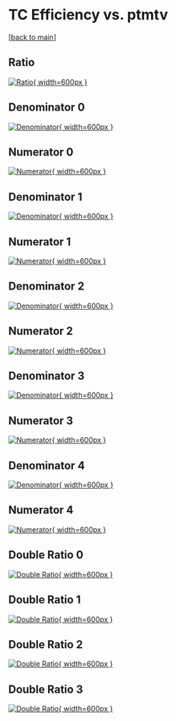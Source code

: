 # TC Efficiency vs. ptmtv

[[back to main](./)]



## Ratio

[![Ratio](../mtv/var/TC_vtr_211_1_eff_ptmtv.png){ width=600px }](../mtv/var/TC_vtr_211_1_eff_ptmtv.pdf)

## Denominator 0

[![Denominator](../mtv/den/TC_vtr_211_1_eff_ptmtv_den0.png){ width=600px }](../mtv/den/TC_vtr_211_1_eff_ptmtv_den0.pdf)

## Numerator 0

[![Numerator](../mtv/num/TC_vtr_211_1_eff_ptmtv_num0.png){ width=600px }](../mtv/num/TC_vtr_211_1_eff_ptmtv_num0.pdf)

## Denominator 1

[![Denominator](../mtv/den/TC_vtr_211_1_eff_ptmtv_den1.png){ width=600px }](../mtv/den/TC_vtr_211_1_eff_ptmtv_den1.pdf)

## Numerator 1

[![Numerator](../mtv/num/TC_vtr_211_1_eff_ptmtv_num1.png){ width=600px }](../mtv/num/TC_vtr_211_1_eff_ptmtv_num1.pdf)

## Denominator 2

[![Denominator](../mtv/den/TC_vtr_211_1_eff_ptmtv_den2.png){ width=600px }](../mtv/den/TC_vtr_211_1_eff_ptmtv_den2.pdf)

## Numerator 2

[![Numerator](../mtv/num/TC_vtr_211_1_eff_ptmtv_num2.png){ width=600px }](../mtv/num/TC_vtr_211_1_eff_ptmtv_num2.pdf)

## Denominator 3

[![Denominator](../mtv/den/TC_vtr_211_1_eff_ptmtv_den3.png){ width=600px }](../mtv/den/TC_vtr_211_1_eff_ptmtv_den3.pdf)

## Numerator 3

[![Numerator](../mtv/num/TC_vtr_211_1_eff_ptmtv_num3.png){ width=600px }](../mtv/num/TC_vtr_211_1_eff_ptmtv_num3.pdf)

## Denominator 4

[![Denominator](../mtv/den/TC_vtr_211_1_eff_ptmtv_den4.png){ width=600px }](../mtv/den/TC_vtr_211_1_eff_ptmtv_den4.pdf)

## Numerator 4

[![Numerator](../mtv/num/TC_vtr_211_1_eff_ptmtv_num4.png){ width=600px }](../mtv/num/TC_vtr_211_1_eff_ptmtv_num4.pdf)

## Double Ratio 0

[![Double Ratio](../mtv/ratio/TC_vtr_211_1_eff_ptmtv_ratio0.png){ width=600px }](../mtv/ratio/TC_vtr_211_1_eff_ptmtv_ratio0.pdf)

## Double Ratio 1

[![Double Ratio](../mtv/ratio/TC_vtr_211_1_eff_ptmtv_ratio1.png){ width=600px }](../mtv/ratio/TC_vtr_211_1_eff_ptmtv_ratio1.pdf)

## Double Ratio 2

[![Double Ratio](../mtv/ratio/TC_vtr_211_1_eff_ptmtv_ratio2.png){ width=600px }](../mtv/ratio/TC_vtr_211_1_eff_ptmtv_ratio2.pdf)

## Double Ratio 3

[![Double Ratio](../mtv/ratio/TC_vtr_211_1_eff_ptmtv_ratio3.png){ width=600px }](../mtv/ratio/TC_vtr_211_1_eff_ptmtv_ratio3.pdf)

